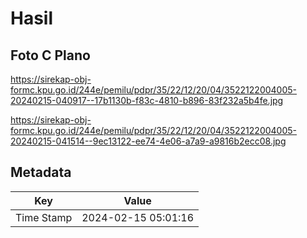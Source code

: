 # Hasil

## Foto C Plano

https://sirekap-obj-formc.kpu.go.id/244e/pemilu/pdpr/35/22/12/20/04/3522122004005-20240215-040917--17b1130b-f83c-4810-b896-83f232a5b4fe.jpg

https://sirekap-obj-formc.kpu.go.id/244e/pemilu/pdpr/35/22/12/20/04/3522122004005-20240215-041514--9ec13122-ee74-4e06-a7a9-a9816b2ecc08.jpg


## Metadata

| Key        | Value               |
| ---------- | ------------------- |
| Time Stamp | 2024-02-15 05:01:16 |



